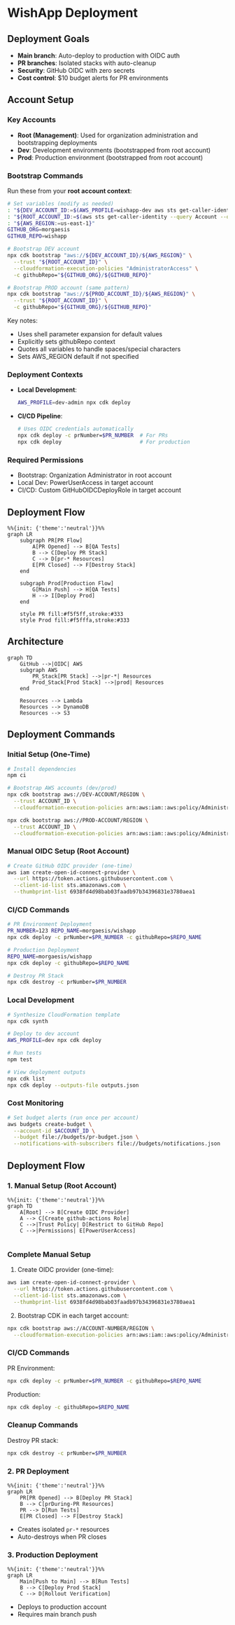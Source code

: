 # WishApp Deployment

## Deployment Goals
- **Main branch**: Auto-deploy to production with OIDC auth
- **PR branches**: Isolated stacks with auto-cleanup
- **Security**: GitHub OIDC with zero secrets
- **Cost control**: $10 budget alerts for PR environments

## Account Setup

### Key Accounts
- **Root (Management)**: Used for organization administration and bootstrapping deployments
- **Dev**: Development environments (bootstrapped from root account)
- **Prod**: Production environment (bootstrapped from root account)

### Bootstrap Commands
Run these from your **root account context**:

```bash
# Set variables (modify as needed)
: "${DEV_ACCOUNT_ID:=$(AWS_PROFILE=wishapp-dev aws sts get-caller-identity --query Account --output text)}"
: "${ROOT_ACCOUNT_ID:=$(aws sts get-caller-identity --query Account --output text)}"
: "${AWS_REGION:=us-east-1}"
GITHUB_ORG=morgaesis 
GITHUB_REPO=wishapp

# Bootstrap DEV account
npx cdk bootstrap "aws://${DEV_ACCOUNT_ID}/${AWS_REGION}" \
  --trust "${ROOT_ACCOUNT_ID}" \
  --cloudformation-execution-policies "AdministratorAccess" \
  -c githubRepo="${GITHUB_ORG}/${GITHUB_REPO}"

# Bootstrap PROD account (same pattern)
npx cdk bootstrap "aws://${PROD_ACCOUNT_ID}/${AWS_REGION}" \
  --trust "${ROOT_ACCOUNT_ID}" \
  -c githubRepo="${GITHUB_ORG}/${GITHUB_REPO}"
```

Key notes:
- Uses shell parameter expansion for default values
- Explicitly sets githubRepo context
- Quotes all variables to handle spaces/special characters
- Sets AWS_REGION default if not specified

### Deployment Contexts
- **Local Development**:
  ```bash
  AWS_PROFILE=dev-admin npx cdk deploy
  ```

- **CI/CD Pipeline**:
  ```bash
  # Uses OIDC credentials automatically
  npx cdk deploy -c prNumber=$PR_NUMBER  # For PRs
  npx cdk deploy                         # For production
  ```

### Required Permissions
- Bootstrap: Organization Administrator in root account
- Local Dev: PowerUserAccess in target account
- CI/CD: Custom GitHubOIDCDeployRole in target account

## Deployment Flow
```mermaid
%%{init: {'theme':'neutral'}}%%
graph LR
    subgraph PR[PR Flow]
        A[PR Opened] --> B[QA Tests]
        B --> C[Deploy PR Stack]
        C --> D[pr-* Resources]
        E[PR Closed] --> F[Destroy Stack]
    end
    
    subgraph Prod[Production Flow]
        G[Main Push] --> H[QA Tests]
        H --> I[Deploy Prod]
    end
    
    style PR fill:#f5f5ff,stroke:#333
    style Prod fill:#f5fffa,stroke:#333
```

## Architecture
```mermaid
graph TD
    GitHub -->|OIDC| AWS
    subgraph AWS
        PR_Stack[PR Stack] -->|pr-*| Resources
        Prod_Stack[Prod Stack] -->|prod| Resources
    end
    
    Resources --> Lambda
    Resources --> DynamoDB
    Resources --> S3
```

## Deployment Commands

### Initial Setup (One-Time)
```bash
# Install dependencies
npm ci

# Bootstrap AWS accounts (dev/prod)
npx cdk bootstrap aws://DEV-ACCOUNT/REGION \
  --trust ACCOUNT_ID \
  --cloudformation-execution-policies arn:aws:iam::aws:policy/AdministratorAccess

npx cdk bootstrap aws://PROD-ACCOUNT/REGION \
  --trust ACCOUNT_ID \
  --cloudformation-execution-policies arn:aws:iam::aws:policy/AdministratorAccess
```

### Manual OIDC Setup (Root Account)
```bash
# Create GitHub OIDC provider (one-time)
aws iam create-open-id-connect-provider \
  --url https://token.actions.githubusercontent.com \
  --client-id-list sts.amazonaws.com \
  --thumbprint-list 6938fd4d98bab03faadb97b34396831e3780aea1
```

### CI/CD Commands
```bash
# PR Environment Deployment
PR_NUMBER=123 REPO_NAME=morgaesis/wishapp
npx cdk deploy -c prNumber=$PR_NUMBER -c githubRepo=$REPO_NAME

# Production Deployment
REPO_NAME=morgaesis/wishapp
npx cdk deploy -c githubRepo=$REPO_NAME

# Destroy PR Stack
npx cdk destroy -c prNumber=$PR_NUMBER
```

### Local Development
```bash
# Synthesize CloudFormation template
npx cdk synth

# Deploy to dev account
AWS_PROFILE=dev npx cdk deploy

# Run tests
npm test

# View deployment outputs
npx cdk list
npx cdk deploy --outputs-file outputs.json
```

### Cost Monitoring
```bash
# Set budget alerts (run once per account)
aws budgets create-budget \
  --account-id $ACCOUNT_ID \
  --budget file://budgets/pr-budget.json \
  --notifications-with-subscribers file://budgets/notifications.json
```

## Deployment Flow

### 1. Manual Setup (Root Account)
```mermaid
%%{init: {'theme':'neutral'}}%%
graph TD
    A[Root] --> B[Create OIDC Provider]
    A --> C[Create github-actions Role]
    C -->|Trust Policy| D[Restrict to GitHub Repo]
    C -->|Permissions| E[PowerUserAccess]
    
``` 
### Complete Manual Setup
1. Create OIDC provider (one-time):
```bash
aws iam create-open-id-connect-provider \
  --url https://token.actions.githubusercontent.com \
  --client-id-list sts.amazonaws.com \
  --thumbprint-list 6938fd4d98bab03faadb97b34396831e3780aea1
```

2. Bootstrap CDK in each target account:
```bash
npx cdk bootstrap aws://ACCOUNT-NUMBER/REGION \
  --cloudformation-execution-policies arn:aws:iam::aws:policy/AdministratorAccess
```

### CI/CD Commands
PR Environment:
```bash
npx cdk deploy -c prNumber=$PR_NUMBER -c githubRepo=$REPO_NAME
```

Production:
```bash
npx cdk deploy -c githubRepo=$REPO_NAME
```

### Cleanup Commands
Destroy PR stack:
```bash
npx cdk destroy -c prNumber=$PR_NUMBER
```

### 2. PR Deployment
```mermaid
%%{init: {'theme':'neutral'}}%%
graph LR
    PR[PR Opened] --> B[Deploy PR Stack]
    B --> C[prDuring-PR Resources]
    PR --> D[Run Tests]
    E[PR Closed] --> F[Destroy Stack]
```
- Creates isolated `pr-*` resources
- Auto-destroys when PR closes

### 3. Production Deployment
```mermaid
%%{init: {'theme':'neutral'}}%%
graph LR
    Main[Push to Main] --> B[Run Tests]
    B --> C[Deploy Prod Stack]
    C --> D[Rollout Verification]
```
- Deploys to production account
- Requires main branch push
